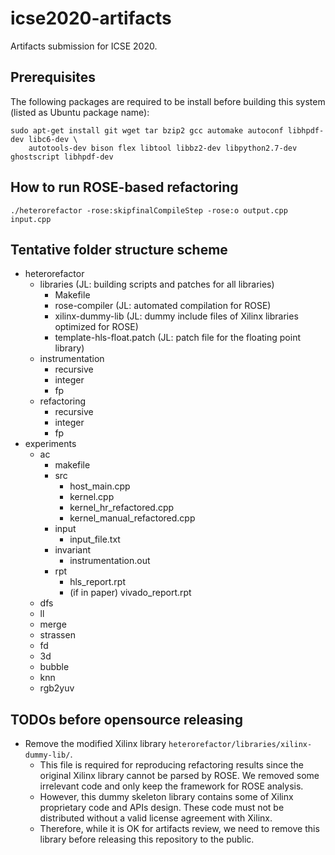 # icse2020-artifacts
Artifacts submission for ICSE 2020.

## Prerequisites

The following packages are required to be install before building this system (listed as Ubuntu package name):

```
sudo apt-get install git wget tar bzip2 gcc automake autoconf libhpdf-dev libc6-dev \
    autotools-dev bison flex libtool libbz2-dev libpython2.7-dev ghostscript libhpdf-dev
```

## How to run ROSE-based refactoring

```
./heterorefactor -rose:skipfinalCompileStep -rose:o output.cpp input.cpp
```

## Tentative folder structure scheme

- heterorefactor
  - libraries (JL: building scripts and patches for all libraries)
    - Makefile
    - rose-compiler (JL: automated compilation for ROSE)
    - xilinx-dummy-lib (JL: dummy include files of Xilinx libraries optimized for ROSE)
    - template-hls-float.patch (JL: patch file for the floating point library)
  - instrumentation
    - recursive
    - integer
    - fp
  - refactoring
    - recursive
    - integer
    - fp
- experiments
  - ac
    - makefile
    - src
      - host_main.cpp
      - kernel.cpp
      - kernel_hr_refactored.cpp
      - kernel_manual_refactored.cpp
    - input
      - input_file.txt
    - invariant
      - instrumentation.out
    - rpt
      - hls_report.rpt
      - (if in paper) vivado_report.rpt
  - dfs
  - ll
  - merge
  - strassen
  - fd
  - 3d
  - bubble
  - knn
  - rgb2yuv

## TODOs before opensource releasing

- Remove the modified Xilinx library `heterorefactor/libraries/xilinx-dummy-lib/`.
    - This file is required for reproducing refactoring results since the original Xilinx library cannot be parsed by ROSE. We removed some irrelevant code and only keep the framework for ROSE analysis.
    - However, this dummy skeleton library contains some of Xilinx proprietary code and APIs design. These code must not be distributed without a valid license agreement with Xilinx.
    - Therefore, while it is OK for artifacts review, we need to remove this library before releasing this repository to the public.
